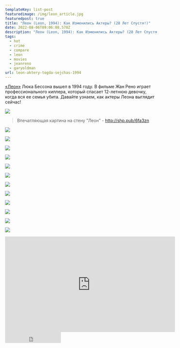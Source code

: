 ```yaml
---
templateKey: list-post
featuredimage: /img/leon_article.jpg
featuredpost: true
title: "Леон (Leon, 1994): Как Изменились Актеры? (28 Лет Спустя!)"
date: 2022-08-06T09:06:08.578Z
description: "Леон (Leon, 1994): Как Изменились Актеры? (28 Лет Спустя!)"
tags:
  - hot
  - crime
  - compare
  - leon
  - movies
  - jeanreno
  - garyoldman
url: leon-aktery-togda-sejchas-1994
---
```

[«Леон»](https://youtu.be/6tcm2qMBw8o) Люка Бессона вышел в 1994 году. В фильме Жан Рено играет профессионального киллера, который спасает 12-летнюю девочку, когда вся ее семья убита. Давайте узнаем, как актеры Леона выглядит сейчас!

![](/img/0126_leon.00_00_10_23.still1319.jpg)

> Впечатляющая картина на стену "Леон" - http://shp.pub/6fa3zn

![](/img/0126_leon.00_00_21_02.still1320.jpg)

![](/img/0126_leon.00_00_33_05.still1321.jpg)

![](/img/0126_leon.00_00_43_07.still1322.jpg)

![](/img/0126_leon.00_00_55_06.still1323.jpg)

![](/img/0126_leon.00_01_05_04.still1324.jpg)

![](/img/0126_leon.00_01_17_15.still1325.jpg)

![](/img/0126_leon.00_01_28_13.still1326.jpg)

<a href="https://www.youtube.com/channel/UC_YZJoxVlFb5ALSG9Okdmkg?sub_confirmation=1" target="_blank" rel="noreferrer">

![](/img/main.png)

</a>

![](/img/0126_leon.00_01_37_17.still1327.jpg)



![](/img/0126_leon.00_01_48_14.still1328.jpg)



![](/img/0126_leon.00_02_00_04.still1329.jpg)



![](/img/0126_leon.00_02_10_11.still1330.jpg)

<div class="video-container"><iframe width="560" height="315" src="https://www.youtube.com/embed/6tcm2qMBw8o" title="YouTube video player" frameborder="0" allow="accelerometer; autoplay; clipboard-write; encrypted-media; gyroscope; picture-in-picture" allowfullscreen></iframe></div>

<iframe src="https://yoomoney.ru/quickpay/button-widget?targets=%D0%9F%D0%BE%D0%B4%D0%B4%D0%B5%D1%80%D0%B6%D0%B0%D1%82%D1%8C%20%D0%B0%D0%B2%D1%82%D0%BE%D1%80%D0%B0!&default-sum=100&button-text=13&yoomoney-payment-type=on&button-size=m&button-color=black&successURL=https%3A%2F%2Fkinogeroi.com%2F&quickpay=small&account=410012994125382&" width="184" height="36" frameborder="0" allowtransparency="true" scrolling="no"></iframe>